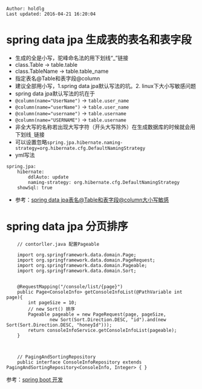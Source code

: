 ```
Author: holdlg
Last updated: 2016-04-21 16:20:04
```

# spring data jpa 生成表的表名和表字段
- 生成的全是小写，驼峰命名法的用下划线“_”链接
- class.Table ->  table.table
- class.TableName ->  table.table_name
- 指定表名@Table和表字段@column
- 建议全部用小写，1.spring data jpa默认写法的坑。2. linux下大小写敏感问题
- spring data jpa默认写法的坑在于
- <code>@column(name="UserName")</code> -> <code>table.user_name</code>
- <code>@column(name="userName")</code> -> <code>table.user_name</code>
- <code>@column(name="username")</code> -> <code>table.username</code>
- <code>@column(name="USERNAME")</code> -> <code>table.username</code>
- 非全大写的名称若出现大写字符（开头大写除外）在生成数据库的时候就会用下划线<code>_</code>链接
- 可以设置忽略<code>spring.jpa.hibernate.naming-strategy=org.hibernate.cfg.DefaultNamingStrategy</code>
- yml写法

```
spring.jpa:
    hibernate:
        ddlAuto: update
        naming-strategy: org.hibernate.cfg.DefaultNamingStrategy
    showSql: true
```

- 参考：[spring data jpa表名@Table和表字段@column大小写敏感](https://github.com/spring-projects/spring-boot/issues/2129)

# spring data jpa 分页排序

```
    // contorller.java 配置Pageable

    import org.springframework.data.domain.Page;
    import org.springframework.data.domain.PageRequest;
    import org.springframework.data.domain.Pageable;
    import org.springframework.data.domain.Sort;


    @RequestMapping("/console/list/{page}")
    public Page<ConsoleInfo> getConsoleInfoList(@PathVariable int page){
        int pageSize = 10; 
        // new Sort() 排序
        Pageable pageable = new PageRequest(page, pageSize,
                new Sort(Sort.Direction.DESC, "id").and(new Sort(Sort.Direction.DESC, "honeyId")));
        return consoleInfoService.getConsoleInfoList(pageable);
    }



    // PagingAndSortingRepository 
    public interface ConsoleInfoRepository extends PagingAndSortingRepository<ConsoleInfo, Integer> { }
```

参考：[spring boot 开发](https://github.com/holdlg/trap)